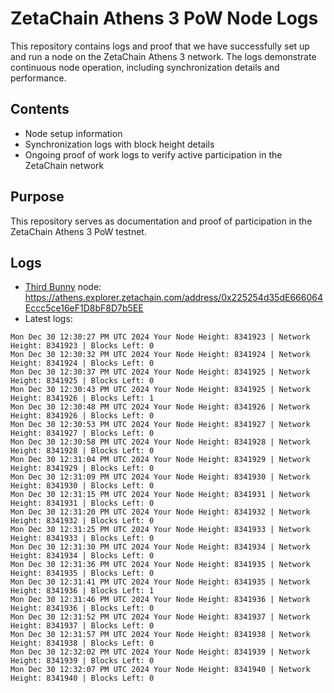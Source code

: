 # ZetaChain Athens 3 PoW Node Logs
This repository contains logs and proof that we have successfully set up and run a node on the ZetaChain Athens 3 network. The logs demonstrate continuous node operation, including synchronization details and performance.

## Contents
- Node setup information
- Synchronization logs with block height details
- Ongoing proof of work logs to verify active participation in the ZetaChain network

## Purpose
This repository serves as documentation and proof of participation in the ZetaChain Athens 3 PoW testnet.

## Logs

- [Third Bunny](https://thirdbunny.xyz/) node: https://athens.explorer.zetachain.com/address/0x225254d35dE666064Eccc5ce16eF1D8bF8D7b5EE
- Latest logs:
```
Mon Dec 30 12:30:27 PM UTC 2024 Your Node Height: 8341923 | Network Height: 8341923 | Blocks Left: 0
Mon Dec 30 12:30:32 PM UTC 2024 Your Node Height: 8341924 | Network Height: 8341924 | Blocks Left: 0
Mon Dec 30 12:30:37 PM UTC 2024 Your Node Height: 8341925 | Network Height: 8341925 | Blocks Left: 0
Mon Dec 30 12:30:43 PM UTC 2024 Your Node Height: 8341925 | Network Height: 8341926 | Blocks Left: 1
Mon Dec 30 12:30:48 PM UTC 2024 Your Node Height: 8341926 | Network Height: 8341926 | Blocks Left: 0
Mon Dec 30 12:30:53 PM UTC 2024 Your Node Height: 8341927 | Network Height: 8341927 | Blocks Left: 0
Mon Dec 30 12:30:58 PM UTC 2024 Your Node Height: 8341928 | Network Height: 8341928 | Blocks Left: 0
Mon Dec 30 12:31:04 PM UTC 2024 Your Node Height: 8341929 | Network Height: 8341929 | Blocks Left: 0
Mon Dec 30 12:31:09 PM UTC 2024 Your Node Height: 8341930 | Network Height: 8341930 | Blocks Left: 0
Mon Dec 30 12:31:15 PM UTC 2024 Your Node Height: 8341931 | Network Height: 8341931 | Blocks Left: 0
Mon Dec 30 12:31:20 PM UTC 2024 Your Node Height: 8341932 | Network Height: 8341932 | Blocks Left: 0
Mon Dec 30 12:31:25 PM UTC 2024 Your Node Height: 8341933 | Network Height: 8341933 | Blocks Left: 0
Mon Dec 30 12:31:30 PM UTC 2024 Your Node Height: 8341934 | Network Height: 8341934 | Blocks Left: 0
Mon Dec 30 12:31:36 PM UTC 2024 Your Node Height: 8341935 | Network Height: 8341935 | Blocks Left: 0
Mon Dec 30 12:31:41 PM UTC 2024 Your Node Height: 8341935 | Network Height: 8341936 | Blocks Left: 1
Mon Dec 30 12:31:46 PM UTC 2024 Your Node Height: 8341936 | Network Height: 8341936 | Blocks Left: 0
Mon Dec 30 12:31:52 PM UTC 2024 Your Node Height: 8341937 | Network Height: 8341937 | Blocks Left: 0
Mon Dec 30 12:31:57 PM UTC 2024 Your Node Height: 8341938 | Network Height: 8341938 | Blocks Left: 0
Mon Dec 30 12:32:02 PM UTC 2024 Your Node Height: 8341939 | Network Height: 8341939 | Blocks Left: 0
Mon Dec 30 12:32:07 PM UTC 2024 Your Node Height: 8341940 | Network Height: 8341940 | Blocks Left: 0
```
